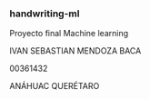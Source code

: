 ### handwriting-ml

Proyecto final Machine learning

IVAN SEBASTIAN MENDOZA BACA

00361432

ANÁHUAC QUERÉTARO
